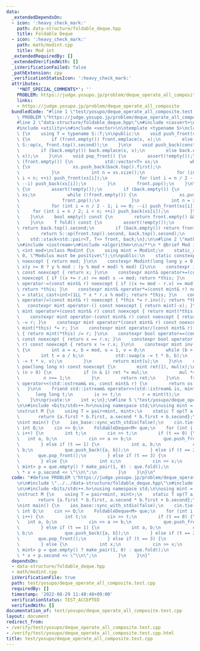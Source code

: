```yaml
---
data:
  _extendedDependsOn:
  - icon: ':heavy_check_mark:'
    path: data-structure/foldable_deque.hpp
    title: Foldable Deque
  - icon: ':heavy_check_mark:'
    path: math/modint.cpp
    title: Mod int
  _extendedRequiredBy: []
  _extendedVerifiedWith: []
  _isVerificationFailed: false
  _pathExtension: cpp
  _verificationStatusIcon: ':heavy_check_mark:'
  attributes:
    '*NOT_SPECIAL_COMMENTS*': ''
    PROBLEM: https://judge.yosupo.jp/problem/deque_operate_all_composite
    links:
    - https://judge.yosupo.jp/problem/deque_operate_all_composite
  bundledCode: "#line 1 \"test/yosupo/deque_operate_all_composite.test.cpp\"\n#define\
    \ PROBLEM \"https://judge.yosupo.jp/problem/deque_operate_all_composite\"\n\n\
    #line 2 \"data-structure/foldable_deque.hpp\"\n#include <cassert>\n#include <stack>\n\
    #include <utility>\n#include <vector>\n\ntemplate <typename S>\nclass FoldableDeque\
    \ {\n    using T = typename S::T;\n\npublic:\n    void push_front(const T& x)\
    \ {\n        if (front.empty()) front.emplace(x, x);\n        else front.emplace(x,\
    \ S::op(x, front.top().second));\n    }\n\n    void push_back(const T& x) {\n\
    \        if (back.empty()) back.emplace(x, x);\n        else back.emplace(x, S::op(back.top().second,\
    \ x));\n    }\n\n    void pop_front() {\n        assert(!empty());\n        if\
    \ (front.empty()) {\n            std::vector<T> xs;\n            while (!back.empty())\
    \ {\n                xs.push_back(back.top().first);\n                back.pop();\n\
    \            }\n            int n = xs.size();\n            for (int i = n / 2;\
    \ i < n; ++i) push_front(xs[i]);\n            for (int i = n / 2 - 1; i >= 0;\
    \ --i) push_back(xs[i]);\n        }\n        front.pop();\n    }\n\n    void pop_back()\
    \ {\n        assert(!empty());\n        if (back.empty()) {\n            std::vector<T>\
    \ xs;\n            while (!front.empty()) {\n                xs.push_back(front.top().first);\n\
    \                front.pop();\n            }\n            int n = xs.size();\n\
    \            for (int i = n / 2 - 1; i >= 0; --i) push_front(xs[i]);\n       \
    \     for (int i = n / 2; i < n; ++i) push_back(xs[i]);\n        }\n        back.pop();\n\
    \    }\n\n    bool empty() const {\n        return front.empty() && back.empty();\n\
    \    }\n\n    T fold() const {\n        assert(!empty());\n        if (front.empty())\
    \ return back.top().second;\n        if (back.empty()) return front.top().second;\n\
    \        return S::op(front.top().second, back.top().second);\n    }\n\nprivate:\n\
    \    std::stack<std::pair<T, T>> front, back;\n};\n\n#line 2 \"math/modint.cpp\"\
    \n#include <iostream>\n#include <algorithm>\n\n/**\n * @brief Mod int\n */\ntemplate\
    \ <int mod>\nclass Modint {\n    using mint = Modint;\n    static_assert(mod >\
    \ 0, \"Modulus must be positive\");\n\npublic:\n    static constexpr int get_mod()\
    \ noexcept { return mod; }\n\n    constexpr Modint(long long y = 0) noexcept :\
    \ x(y >= 0 ? y % mod : (y % mod + mod) % mod) {}\n\n    constexpr int value()\
    \ const noexcept { return x; }\n\n    constexpr mint& operator+=(const mint& r)\
    \ noexcept { if ((x += r.x) >= mod) x -= mod; return *this; }\n    constexpr mint&\
    \ operator-=(const mint& r) noexcept { if ((x += mod - r.x) >= mod) x -= mod;\
    \ return *this; }\n    constexpr mint& operator*=(const mint& r) noexcept { x\
    \ = static_cast<int>(1LL * x * r.x % mod); return *this; }\n    constexpr mint&\
    \ operator/=(const mint& r) noexcept { *this *= r.inv(); return *this; }\n\n \
    \   constexpr mint operator-() const noexcept { return mint(-x); }\n\n    constexpr\
    \ mint operator+(const mint& r) const noexcept { return mint(*this) += r; }\n\
    \    constexpr mint operator-(const mint& r) const noexcept { return mint(*this)\
    \ -= r; }\n    constexpr mint operator*(const mint& r) const noexcept { return\
    \ mint(*this) *= r; }\n    constexpr mint operator/(const mint& r) const noexcept\
    \ { return mint(*this) /= r; }\n\n    constexpr bool operator==(const mint& r)\
    \ const noexcept { return x == r.x; }\n    constexpr bool operator!=(const mint&\
    \ r) const noexcept { return x != r.x; }\n\n    constexpr mint inv() const noexcept\
    \ {\n        int a = x, b = mod, u = 1, v = 0;\n        while (b > 0) {\n    \
    \        int t = a / b;\n            std::swap(a -= t * b, b);\n            std::swap(u\
    \ -= t * v, v);\n        }\n        return mint(u);\n    }\n\n    constexpr mint\
    \ pow(long long n) const noexcept {\n        mint ret(1), mul(x);\n        while\
    \ (n > 0) {\n            if (n & 1) ret *= mul;\n            mul *= mul;\n   \
    \         n >>= 1;\n        }\n        return ret;\n    }\n\n    friend std::ostream&\
    \ operator<<(std::ostream& os, const mint& r) {\n        return os << r.x;\n \
    \   }\n\n    friend std::istream& operator>>(std::istream& is, mint& r) {\n  \
    \      long long t;\n        is >> t;\n        r = mint(t);\n        return is;\n\
    \    }\n\nprivate:\n    int x;\n};\n#line 5 \"test/yosupo/deque_operate_all_composite.test.cpp\"\
    \n\n#include <bits/stdc++.h>\nusing namespace std;\n\nusing mint = Modint<998244353>;\n\
    \nstruct M {\n    using T = pair<mint, mint>;\n    static T op(T a, T b) {\n \
    \       return {a.first * b.first, a.second * b.first + b.second};\n    }\n};\n\
    \nint main() {\n    ios_base::sync_with_stdio(false);\n    cin.tie(0);\n\n   \
    \ int Q;\n    cin >> Q;\n    FoldableDeque<M> que;\n    for (int i = 0; i < Q;\
    \ i++) {\n        int t;\n        cin >> t;\n        if (t == 0) {\n         \
    \   int a, b;\n            cin >> a >> b;\n            que.push_front({a, b});\n\
    \        } else if (t == 1) {\n            int a, b;\n            cin >> a >>\
    \ b;\n            que.push_back({a, b});\n        } else if (t == 2) {\n     \
    \       que.pop_front();\n        } else if (t == 3) {\n            que.pop_back();\n\
    \        } else {\n            int x;\n            cin >> x;\n            pair<mint,\
    \ mint> p = que.empty() ? make_pair(1, 0) : que.fold();\n            cout << p.first\
    \ * x + p.second << \"\\n\";\n        }\n    }\n}\n"
  code: "#define PROBLEM \"https://judge.yosupo.jp/problem/deque_operate_all_composite\"\
    \n\n#include \"../../data-structure/foldable_deque.hpp\"\n#include \"../../math/modint.cpp\"\
    \n\n#include <bits/stdc++.h>\nusing namespace std;\n\nusing mint = Modint<998244353>;\n\
    \nstruct M {\n    using T = pair<mint, mint>;\n    static T op(T a, T b) {\n \
    \       return {a.first * b.first, a.second * b.first + b.second};\n    }\n};\n\
    \nint main() {\n    ios_base::sync_with_stdio(false);\n    cin.tie(0);\n\n   \
    \ int Q;\n    cin >> Q;\n    FoldableDeque<M> que;\n    for (int i = 0; i < Q;\
    \ i++) {\n        int t;\n        cin >> t;\n        if (t == 0) {\n         \
    \   int a, b;\n            cin >> a >> b;\n            que.push_front({a, b});\n\
    \        } else if (t == 1) {\n            int a, b;\n            cin >> a >>\
    \ b;\n            que.push_back({a, b});\n        } else if (t == 2) {\n     \
    \       que.pop_front();\n        } else if (t == 3) {\n            que.pop_back();\n\
    \        } else {\n            int x;\n            cin >> x;\n            pair<mint,\
    \ mint> p = que.empty() ? make_pair(1, 0) : que.fold();\n            cout << p.first\
    \ * x + p.second << \"\\n\";\n        }\n    }\n}"
  dependsOn:
  - data-structure/foldable_deque.hpp
  - math/modint.cpp
  isVerificationFile: true
  path: test/yosupo/deque_operate_all_composite.test.cpp
  requiredBy: []
  timestamp: '2022-08-29 11:48:48+09:00'
  verificationStatus: TEST_ACCEPTED
  verifiedWith: []
documentation_of: test/yosupo/deque_operate_all_composite.test.cpp
layout: document
redirect_from:
- /verify/test/yosupo/deque_operate_all_composite.test.cpp
- /verify/test/yosupo/deque_operate_all_composite.test.cpp.html
title: test/yosupo/deque_operate_all_composite.test.cpp
---
```

